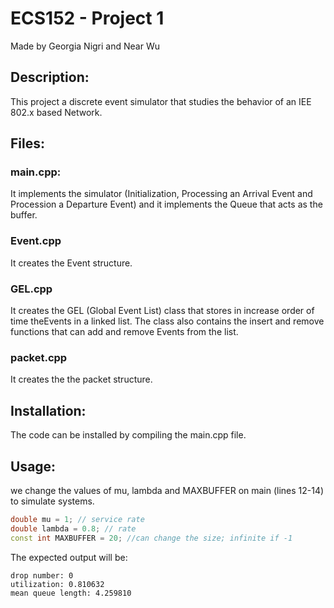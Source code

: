 # ECS152 - Project 1 
Made by Georgia Nigri and Near Wu

## Description:
This project a discrete event simulator that studies the behavior of an IEE 802.x based Network. 

## Files:
### main.cpp:
It implements the simulator (Initialization, Processing an Arrival Event and Procession a Departure Event) and it implements the Queue that acts as the buffer.
### Event.cpp
It creates the Event structure.
### GEL.cpp
It creates the GEL (Global Event List) class that stores in increase order of time theEvents in a linked list. The class also contains the insert and remove functions that can add and remove Events from the list.  
### packet.cpp
It creates the the packet structure.

## Installation:
The code can be installed by compiling the main.cpp file.

## Usage:
we change the values of mu, lambda and MAXBUFFER on main (lines 12-14) to simulate systems.
```cpp
double mu = 1; // service rate
double lambda = 0.8; // rate
const int MAXBUFFER = 20; //can change the size; infinite if -1
```
The expected output will be:
```
drop number: 0
utilization: 0.810632
mean queue length: 4.259810
```

